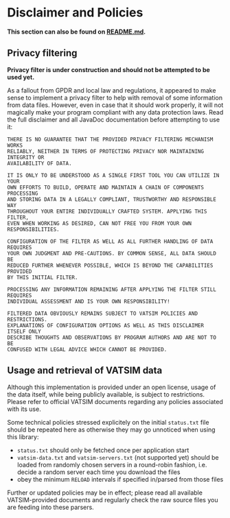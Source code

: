 # Disclaimer and Policies

**This section can also be found on [README.md](README.md).**

## Privacy filtering

**Privacy filter is under construction and should not be attempted to be used yet.**

As a fallout from GPDR and local law and regulations, it appeared to make sense to implement a privacy filter to help with removal of some information from data files. However, even in case that it should work properly, it will not magically make your program compliant with any data protection laws. Read the full disclaimer and all JavaDoc documentation before attempting to use it:

```
THERE IS NO GUARANTEE THAT THE PROVIDED PRIVACY FILTERING MECHANISM WORKS
RELIABLY, NEITHER IN TERMS OF PROTECTING PRIVACY NOR MAINTAINING INTEGRITY OR
AVAILABILITY OF DATA.

IT IS ONLY TO BE UNDERSTOOD AS A SINGLE FIRST TOOL YOU CAN UTILIZE IN YOUR
OWN EFFORTS TO BUILD, OPERATE AND MAINTAIN A CHAIN OF COMPONENTS PROCESSING
AND STORING DATA IN A LEGALLY COMPLIANT, TRUSTWORTHY AND RESPONSIBLE WAY
THROUGHOUT YOUR ENTIRE INDIVIDUALLY CRAFTED SYSTEM. APPLYING THIS FILTER,
EVEN WHEN WORKING AS DESIRED, CAN NOT FREE YOU FROM YOUR OWN
RESPONSIBILITIES.

CONFIGURATION OF THE FILTER AS WELL AS ALL FURTHER HANDLING OF DATA REQUIRES
YOUR OWN JUDGMENT AND PRE-CAUTIONS. BY COMMON SENSE, ALL DATA SHOULD BE
REDUCED FURTHER WHENEVER POSSIBLE, WHICH IS BEYOND THE CAPABILITIES PROVIDED
BY THIS INITIAL FILTER.

PROCESSING ANY INFORMATION REMAINING AFTER APPLYING THE FILTER STILL REQUIRES
INDIVIDUAL ASSESSMENT AND IS YOUR OWN RESPONSIBILITY!

FILTERED DATA OBVIOUSLY REMAINS SUBJECT TO VATSIM POLICIES AND RESTRICTIONS.
EXPLANATIONS OF CONFIGURATION OPTIONS AS WELL AS THIS DISCLAIMER ITSELF ONLY
DESCRIBE THOUGHTS AND OBSERVATIONS BY PROGRAM AUTHORS AND ARE NOT TO BE
CONFUSED WITH LEGAL ADVICE WHICH CANNOT BE PROVIDED.
```

## Usage and retrieval of VATSIM data

Although this implementation is provided under an open license, usage of the data itself, while being publicly available, is subject to restrictions. Please refer to official VATSIM documents regarding any policies associated with its use.

Some technical policies stressed explicitely on the initial `status.txt` file should be repeated here as otherwise they may go unnoticed when using this library:

 * `status.txt` should only be fetched once per application start
 * `vatsim-data.txt` and `vatsim-servers.txt` (not supported yet) should be loaded from randomly chosen servers in a round-robin fashion, i.e. decide a random server each time you download the files
 * obey the minimum `RELOAD` intervals if specified in/parsed from those files

Further or updated policies may be in effect; please read all available VATSIM-provided documents and regularly check the raw source files you are feeding into these parsers.
